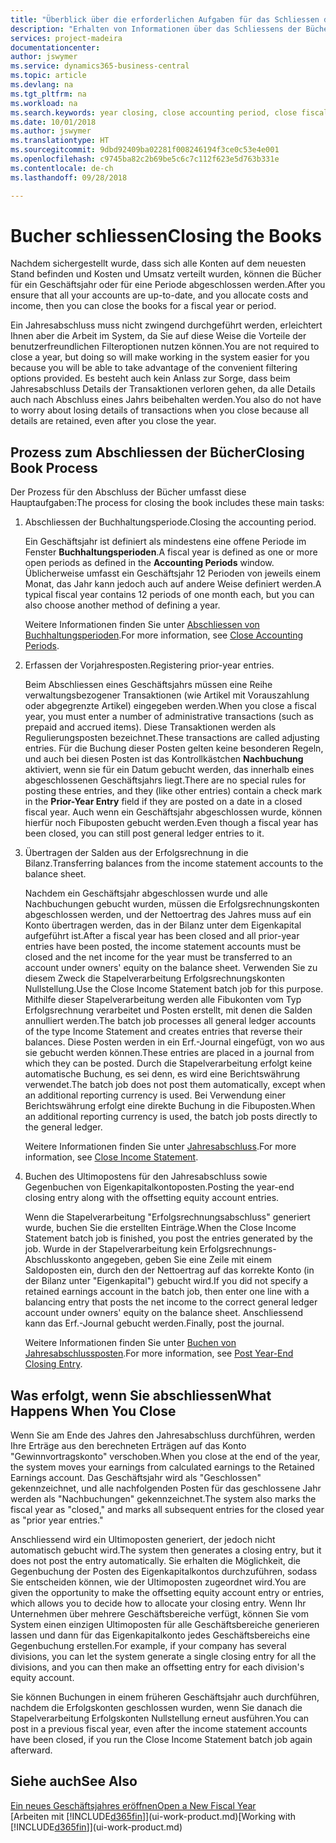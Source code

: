 ```yaml
---
title: "Überblick über die erforderlichen Aufgaben für das Schliessen der Bücher| Microsoft Docs"
description: "Erhalten von Informationen über das Schliessens der Bücher für ein Geschäftsjahr oder für eine Periode, und was passiert, nachdem Sie das Jahr abgeschlossen haben."
services: project-madeira
documentationcenter: 
author: jswymer
ms.service: dynamics365-business-central
ms.topic: article
ms.devlang: na
ms.tgt_pltfrm: na
ms.workload: na
ms.search.keywords: year closing, close accounting period, close fiscal year, bank account detailed trial balance
ms.date: 10/01/2018
ms.author: jswymer
ms.translationtype: HT
ms.sourcegitcommit: 9dbd92409ba02281f008246194f3ce0c53e4e001
ms.openlocfilehash: c9745ba82c2b69be5c6c7c112f623e5d763b331e
ms.contentlocale: de-ch
ms.lasthandoff: 09/28/2018

---
```

# <a name="closing-the-books"></a><span data-ttu-id="3b792-103">Bucher schliessen</span><span class="sxs-lookup"><span data-stu-id="3b792-103">Closing the Books</span></span>
<span data-ttu-id="3b792-104">Nachdem sichergestellt wurde, dass sich alle Konten auf dem neuesten Stand befinden und Kosten und Umsatz verteilt wurden, können die Bücher für ein Geschäftsjahr oder für eine Periode abgeschlossen werden.</span><span class="sxs-lookup"><span data-stu-id="3b792-104">After you ensure that all your accounts are up-to-date, and you allocate costs and income, then you can close the books for a fiscal year or period.</span></span>

<span data-ttu-id="3b792-105">Ein Jahresabschluss muss nicht zwingend durchgeführt werden, erleichtert Ihnen aber die Arbeit im System, da Sie auf diese Weise die Vorteile der benutzerfreundlichen Filteroptionen nutzen können.</span><span class="sxs-lookup"><span data-stu-id="3b792-105">You are not required to close a year, but doing so will make working in the system easier for you because you will be able to take advantage of the convenient filtering options provided.</span></span> <span data-ttu-id="3b792-106">Es besteht auch kein Anlass zur Sorge, dass beim Jahresabschluss Details der Transaktionen verloren gehen, da alle Details auch nach Abschluss eines Jahrs beibehalten werden.</span><span class="sxs-lookup"><span data-stu-id="3b792-106">You also do not have to worry about losing details of transactions when you close because all details are retained, even after you close the year.</span></span>

## <a name="closing-book-process"></a><span data-ttu-id="3b792-107">Prozess zum Abschliessen der Bücher</span><span class="sxs-lookup"><span data-stu-id="3b792-107">Closing Book Process</span></span>
<span data-ttu-id="3b792-108">Der Prozess für den Abschluss der Bücher umfasst diese Hauptaufgaben:</span><span class="sxs-lookup"><span data-stu-id="3b792-108">The process for closing the book includes these main tasks:</span></span>

1. <span data-ttu-id="3b792-109">Abschliessen der Buchhaltungsperiode.</span><span class="sxs-lookup"><span data-stu-id="3b792-109">Closing the accounting period.</span></span>

    <span data-ttu-id="3b792-110">Ein Geschäftsjahr ist definiert als mindestens eine offene Periode im Fenster **Buchhaltungsperioden**.</span><span class="sxs-lookup"><span data-stu-id="3b792-110">A fiscal year is defined as one or more open periods as defined in the **Accounting Periods** window.</span></span> <span data-ttu-id="3b792-111">Üblicherweise umfasst ein Geschäftsjahr 12 Perioden von jeweils einem Monat, das Jahr kann jedoch auch auf andere Weise definiert werden.</span><span class="sxs-lookup"><span data-stu-id="3b792-111">A typical fiscal year contains 12 periods of one month each, but you can also choose another method of defining a year.</span></span>

    <span data-ttu-id="3b792-112">Weitere Informationen finden Sie unter [Abschliessen von Buchhaltungsperioden](year-close-account-periods.md).</span><span class="sxs-lookup"><span data-stu-id="3b792-112">For more information, see [Close Accounting Periods](year-close-account-periods.md).</span></span>
2. <span data-ttu-id="3b792-113">Erfassen der Vorjahresposten.</span><span class="sxs-lookup"><span data-stu-id="3b792-113">Registering prior-year entries.</span></span>

    <span data-ttu-id="3b792-114">Beim Abschliessen eines Geschäftsjahrs müssen eine Reihe verwaltungsbezogener Transaktionen (wie Artikel mit Vorauszahlung oder abgegrenzte Artikel) eingegeben werden.</span><span class="sxs-lookup"><span data-stu-id="3b792-114">When you close a fiscal year, you must enter a number of administrative transactions (such as prepaid and accrued items).</span></span> <span data-ttu-id="3b792-115">Diese Transaktionen werden als Regulierungsposten bezeichnet.</span><span class="sxs-lookup"><span data-stu-id="3b792-115">These transactions are called adjusting entries.</span></span> <span data-ttu-id="3b792-116">Für die Buchung dieser Posten gelten keine besonderen Regeln, und auch bei diesen Posten ist das Kontrollkästchen **Nachbuchung** aktiviert, wenn sie für ein Datum gebucht werden, das innerhalb eines abgeschlossenen Geschäftsjahrs liegt.</span><span class="sxs-lookup"><span data-stu-id="3b792-116">There are no special rules for posting these entries, and they (like other entries) contain a check mark in the **Prior-Year Entry** field if they are posted on a date in a closed fiscal year.</span></span> <span data-ttu-id="3b792-117">Auch wenn ein Geschäftsjahr abgeschlossen wurde, können hierfür noch Fibuposten gebucht werden.</span><span class="sxs-lookup"><span data-stu-id="3b792-117">Even though a fiscal year has been closed, you can still post general ledger entries to it.</span></span>
3. <span data-ttu-id="3b792-118">Übertragen der Salden aus der Erfolgsrechnung in die Bilanz.</span><span class="sxs-lookup"><span data-stu-id="3b792-118">Transferring balances from the income statement accounts to the balance sheet.</span></span>

    <span data-ttu-id="3b792-119">Nachdem ein Geschäftsjahr abgeschlossen wurde und alle Nachbuchungen gebucht wurden, müssen die Erfolgsrechnungskonten abgeschlossen werden, und der Nettoertrag des Jahres muss auf ein Konto übertragen werden, das in der Bilanz unter dem Eigenkapital aufgeführt ist.</span><span class="sxs-lookup"><span data-stu-id="3b792-119">After a fiscal year has been closed and all prior-year entries have been posted, the income statement accounts must be closed and the net income for the year must be transferred to an account under owners' equity on the balance sheet.</span></span> <span data-ttu-id="3b792-120">Verwenden Sie zu diesem Zweck die Stapelverarbeitung Erfolgsrechnungskonten Nullstellung.</span><span class="sxs-lookup"><span data-stu-id="3b792-120">Use the Close Income Statement batch job for this purpose.</span></span> <span data-ttu-id="3b792-121">Mithilfe dieser Stapelverarbeitung werden alle Fibukonten vom Typ Erfolgsrechnung verarbeitet und Posten erstellt, mit denen die Salden annulliert werden.</span><span class="sxs-lookup"><span data-stu-id="3b792-121">The batch job processes all general ledger accounts of the type Income Statement and creates entries that reverse their balances.</span></span> <span data-ttu-id="3b792-122">Diese Posten werden in ein Erf.-Journal eingefügt, von wo aus sie gebucht werden können.</span><span class="sxs-lookup"><span data-stu-id="3b792-122">These entries are placed in a journal from which they can be posted.</span></span> <span data-ttu-id="3b792-123">Durch die Stapelverarbeitung erfolgt keine automatische Buchung, es sei denn, es wird eine Berichtswährung verwendet.</span><span class="sxs-lookup"><span data-stu-id="3b792-123">The batch job does not post them automatically, except when an additional reporting currency is used.</span></span> <span data-ttu-id="3b792-124">Bei Verwendung einer Berichtswährung erfolgt eine direkte Buchung in die Fibuposten.</span><span class="sxs-lookup"><span data-stu-id="3b792-124">When an additional reporting currency is used, the batch job posts directly to the general ledger.</span></span>

    <span data-ttu-id="3b792-125">Weitere Informationen finden Sie unter [Jahresabschluss](year-close-income-statement.md).</span><span class="sxs-lookup"><span data-stu-id="3b792-125">For more information, see [Close Income Statement](year-close-income-statement.md).</span></span>
4. <span data-ttu-id="3b792-126">Buchen des Ultimopostens für den Jahresabschluss sowie Gegenbuchen von Eigenkapitalkontoposten.</span><span class="sxs-lookup"><span data-stu-id="3b792-126">Posting the year-end closing entry along with the offsetting equity account entries.</span></span>

    <span data-ttu-id="3b792-127">Wenn die Stapelverarbeitung "Erfolgsrechnungsabschluss" generiert wurde, buchen Sie die erstellten Einträge.</span><span class="sxs-lookup"><span data-stu-id="3b792-127">When the Close Income Statement batch job is finished, you post the entries generated by the job.</span></span> <span data-ttu-id="3b792-128">Wurde in der Stapelverarbeitung kein Erfolgsrechnungs-Abschlusskonto angegeben, geben Sie eine Zeile mit einem Saldoposten ein, durch den der Nettoertrag auf das korrekte Konto (in der Bilanz unter "Eigenkapital") gebucht wird.</span><span class="sxs-lookup"><span data-stu-id="3b792-128">If you did not specify a retained earnings account in the batch job, then enter one line with a balancing entry that posts the net income to the correct general ledger account under owners' equity on the balance sheet.</span></span> <span data-ttu-id="3b792-129">Anschliessend kann das Erf.-Journal gebucht werden.</span><span class="sxs-lookup"><span data-stu-id="3b792-129">Finally, post the journal.</span></span>

    <span data-ttu-id="3b792-130">Weitere Informationen finden Sie unter [Buchen von Jahresabschlussposten](year-how-post-year-end-close-entry.md).</span><span class="sxs-lookup"><span data-stu-id="3b792-130">For more information, see [Post Year-End Closing Entry](year-how-post-year-end-close-entry.md).</span></span>

## <a name="what-happens-when-you-close"></a><span data-ttu-id="3b792-131">Was erfolgt, wenn Sie abschliessen</span><span class="sxs-lookup"><span data-stu-id="3b792-131">What Happens When You Close</span></span>
<span data-ttu-id="3b792-132">Wenn Sie am Ende des Jahres den Jahresabschluss durchführen, werden Ihre Erträge aus den berechneten Erträgen auf das Konto "Gewinnvortragskonto" verschoben.</span><span class="sxs-lookup"><span data-stu-id="3b792-132">When you close at the end of the year, the system moves your earnings from calculated earnings to the Retained Earnings account.</span></span> <span data-ttu-id="3b792-133">Das Geschäftsjahr wird als "Geschlossen" gekennzeichnet, und alle nachfolgenden Posten für das geschlossene Jahr werden als "Nachbuchungen" gekennzeichnet.</span><span class="sxs-lookup"><span data-stu-id="3b792-133">The system also marks the fiscal year as "closed," and marks all subsequent entries for the closed year as "prior year entries."</span></span>

<span data-ttu-id="3b792-134">Anschliessend wird ein Ultimoposten generiert, der jedoch nicht automatisch gebucht wird.</span><span class="sxs-lookup"><span data-stu-id="3b792-134">The system then generates a closing entry, but it does not post the entry automatically.</span></span> <span data-ttu-id="3b792-135">Sie erhalten die Möglichkeit, die Gegenbuchung der Posten des Eigenkapitalkontos durchzuführen, sodass Sie entscheiden können, wie der Ultimoposten zugeordnet wird.</span><span class="sxs-lookup"><span data-stu-id="3b792-135">You are given the opportunity to make the offsetting equity account entry or entries, which allows you to decide how to allocate your closing entry.</span></span> <span data-ttu-id="3b792-136">Wenn Ihr Unternehmen über mehrere Geschäftsbereiche verfügt, können Sie vom System einen einzigen Ultimoposten für alle Geschäftsbereiche generieren lassen und dann für das Eigenkapitalkonto jedes Geschäftsbereichs eine Gegenbuchung erstellen.</span><span class="sxs-lookup"><span data-stu-id="3b792-136">For example, if your company has several divisions, you can let the system generate a single closing entry for all the divisions, and you can then make an offsetting entry for each division's equity account.</span></span>

<span data-ttu-id="3b792-137">Sie können Buchungen in einem früheren Geschäftsjahr auch durchführen, nachdem die Erfolgskonten geschlossen wurden, wenn Sie danach die Stapelverarbeitung Erfolgskonten Nullstellung erneut ausführen.</span><span class="sxs-lookup"><span data-stu-id="3b792-137">You can post in a previous fiscal year, even after the income statement accounts have been closed, if you run the Close Income Statement batch job again afterward.</span></span>

## <a name="see-also"></a><span data-ttu-id="3b792-138">Siehe auch</span><span class="sxs-lookup"><span data-stu-id="3b792-138">See Also</span></span>
[<span data-ttu-id="3b792-139">Ein neues Geschäftsjahres eröffnen</span><span class="sxs-lookup"><span data-stu-id="3b792-139">Open a New Fiscal Year</span></span>](finance-how-open-new-fiscal-year.md)  
<span data-ttu-id="3b792-140">[Arbeiten mit [!INCLUDE[d365fin](includes/d365fin_md.md)]](ui-work-product.md)</span><span class="sxs-lookup"><span data-stu-id="3b792-140">[Working with [!INCLUDE[d365fin](includes/d365fin_md.md)]](ui-work-product.md)</span></span>

